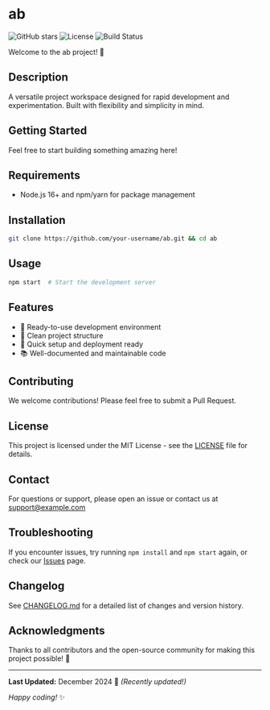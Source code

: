 # ab

![GitHub stars](https://img.shields.io/github/stars/your-username/ab?style=social) ![License](https://img.shields.io/badge/license-MIT-blue.svg) ![Build Status](https://img.shields.io/badge/build-passing-brightgreen.svg)

Welcome to the ab project! 🚀

## Description

A versatile project workspace designed for rapid development and experimentation. Built with flexibility and simplicity in mind.

## Getting Started

Feel free to start building something amazing here!

## Requirements

- Node.js 16+ and npm/yarn for package management

## Installation

```bash
git clone https://github.com/your-username/ab.git && cd ab
```

## Usage

```bash
npm start  # Start the development server
```

## Features

- 🔧 Ready-to-use development environment
- 📁 Clean project structure
- 🚀 Quick setup and deployment ready
- 📚 Well-documented and maintainable code

## Contributing

We welcome contributions! Please feel free to submit a Pull Request.

## License

This project is licensed under the MIT License - see the [LICENSE](LICENSE) file for details.

## Contact

For questions or support, please open an issue or contact us at support@example.com

## Troubleshooting

If you encounter issues, try running `npm install` and `npm start` again, or check our [Issues](https://github.com/your-username/ab/issues) page.

## Changelog

See [CHANGELOG.md](CHANGELOG.md) for a detailed list of changes and version history.

## Acknowledgments

Thanks to all contributors and the open-source community for making this project possible! 🙏

---

**Last Updated:** December 2024 📅 _(Recently updated!)_

*Happy coding!* ✨
